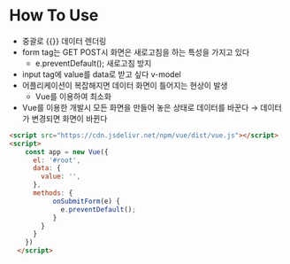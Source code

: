 # How To Use
* 중괄로 {{}} 데이터 렌더링
* form tag는 GET POST시 화면은 새로고침을 하는 특성을 가지고 있다
  * e.preventDefault(); 새로고침 방지
* input tag에 value를 data로 받고 싶다 v-model
* 어플리케이션이 복잡해지면 데이터 화면이 틀어지는 현상이 발생
  * Vue를 이용하여 최소화
* Vue를 이용한 개발시 모든 화면을 만들어 놓은 상태로 데이터를 바꾼다 → 데이터가 변경되면 화면이 바뀐다
```HTML
<script src="https://cdn.jsdelivr.net/npm/vue/dist/vue.js"></script> 
<script>
    const app = new Vue({
      el: '#root',
      data: {
        value: '',
      },
      methods: {
           onSubmitForm(e) {
             e.preventDefault();
           }
        }
      }
    })  
  </script>
```
